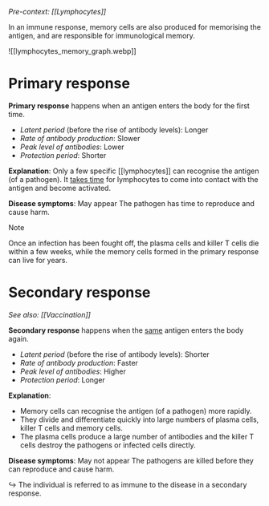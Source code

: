 *Pre-context: [[Lymphocytes]]*

In an immune response, memory cells are also produced for memorising the antigen, and are responsible for immunological memory.

![[lymphocytes_memory_graph.webp]]

# Primary response
**Primary response** happens when an antigen enters the body for the <span class="hi-green">first time</span>.
- *Latent period* (before the rise of antibody levels): Longer
- *Rate of antibody production*: Slower
- *Peak level of antibodies*: Lower
- *Protection period*: Shorter

**Explanation**:
Only a few specific [[lymphocytes]] can recognise the <span class="hi-blue">antigen</span> (of a pathogen). It <u>takes time</u> for lymphocytes to come into contact with the antigen and become <span class="hi-green">activated</span>.

**Disease symptoms**: May appear
The pathogen has time to <span class="hi-green">reproduce</span> and cause harm.

> [!note]
> Once an infection has been fought off, the plasma cells and killer T cells die within a few weeks, while the memory cells formed in the primary response can live for years.

# Secondary response
*See also: [[Vaccination]]*

**Secondary response** happens when the <span class="hi-green"><u>same</u> antigen enters the body again</span>.
- *Latent period* (before the rise of antibody levels): Shorter
- *Rate of antibody production*: Faster
- *Peak level of antibodies*: Higher
- *Protection period*: Longer

**Explanation**:
- Memory cells can recognise the <span class="hi-blue">antigen</span> (of a pathogen) more rapidly.
- They <span class="hi-green">divide and differentiate quickly</span> into large numbers of plasma cells, killer T cells and memory cells.
- The plasma cells <span class="hi-green">produce a large number of antibodies</span> and the killer T cells destroy the pathogens or infected cells directly.

**Disease symptoms**: May not appear
The pathogens are killed before they can reproduce and cause harm.

↪ The individual is referred to as immune to the disease in a secondary response.
